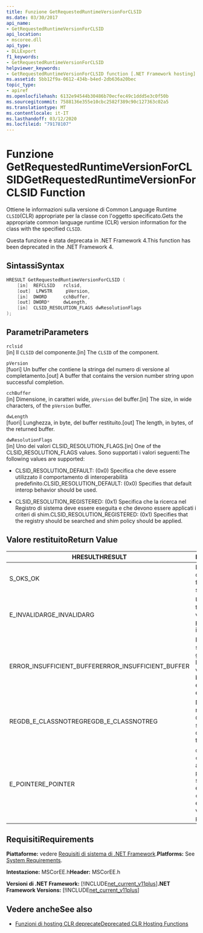 ```yaml
---
title: Funzione GetRequestedRuntimeVersionForCLSID
ms.date: 03/30/2017
api_name:
- GetRequestedRuntimeVersionForCLSID
api_location:
- mscoree.dll
api_type:
- DLLExport
f1_keywords:
- GetRequestedRuntimeVersionForCLSID
helpviewer_keywords:
- GetRequestedRuntimeVersionForCLSID function [.NET Framework hosting]
ms.assetid: 5bb12f9a-0612-434b-b4ed-2db636a20bec
topic_type:
- apiref
ms.openlocfilehash: 6132e94544b30486b70ecfec49c1ddd5e3c0f50b
ms.sourcegitcommit: 7588136e355e10cbc2582f389c90c127363c02a5
ms.translationtype: MT
ms.contentlocale: it-IT
ms.lasthandoff: 03/12/2020
ms.locfileid: "79178107"
---
```

# <a name="getrequestedruntimeversionforclsid-function"></a><span data-ttu-id="4aedc-102">Funzione GetRequestedRuntimeVersionForCLSID</span><span class="sxs-lookup"><span data-stu-id="4aedc-102">GetRequestedRuntimeVersionForCLSID Function</span></span>
<span data-ttu-id="4aedc-103">Ottiene le informazioni sulla versione di Common Language Runtime `CLSID`(CLR) appropriate per la classe con l'oggetto specificato.</span><span class="sxs-lookup"><span data-stu-id="4aedc-103">Gets the appropriate common language runtime (CLR) version information for the class with the specified `CLSID`.</span></span>  
  
 <span data-ttu-id="4aedc-104">Questa funzione è stata deprecata in .NET Framework 4.</span><span class="sxs-lookup"><span data-stu-id="4aedc-104">This function has been deprecated in the .NET Framework 4.</span></span>  
  
## <a name="syntax"></a><span data-ttu-id="4aedc-105">Sintassi</span><span class="sxs-lookup"><span data-stu-id="4aedc-105">Syntax</span></span>  
  
```cpp  
HRESULT GetRequestedRuntimeVersionForCLSID (  
    [in]  REFCLSID   rclsid,
    [out]  LPWSTR     pVersion,
    [in]  DWORD      cchBuffer,
    [out] DWORD*     dwLength,
    [in]  CLSID_RESOLUTION_FLAGS dwResolutionFlags  
);  
```  
  
## <a name="parameters"></a><span data-ttu-id="4aedc-106">Parametri</span><span class="sxs-lookup"><span data-stu-id="4aedc-106">Parameters</span></span>  
 `rclsid`  
 <span data-ttu-id="4aedc-107">[in]  Il `CLSID` del componente.</span><span class="sxs-lookup"><span data-stu-id="4aedc-107">[in]  The `CLSID` of the component.</span></span>  
  
 `pVersion`  
 <span data-ttu-id="4aedc-108">[fuori]  Un buffer che contiene la stringa del numero di versione al completamento.</span><span class="sxs-lookup"><span data-stu-id="4aedc-108">[out]  A buffer that contains the version number string upon successful completion.</span></span>  
  
 `cchBuffer`  
 <span data-ttu-id="4aedc-109">[in]  Dimensione, in caratteri wide, `pVersion` del buffer.</span><span class="sxs-lookup"><span data-stu-id="4aedc-109">[in]  The size, in wide characters, of the `pVersion` buffer.</span></span>  
  
 `dwLength`  
 <span data-ttu-id="4aedc-110">[fuori] Lunghezza, in byte, del buffer restituito.</span><span class="sxs-lookup"><span data-stu-id="4aedc-110">[out] The length, in bytes, of the returned buffer.</span></span>  
  
 `dwResolutionFlags`  
 <span data-ttu-id="4aedc-111">[in]  Uno dei valori CLSID_RESOLUTION_FLAGS.</span><span class="sxs-lookup"><span data-stu-id="4aedc-111">[in]  One of the CLSID_RESOLUTION_FLAGS values.</span></span> <span data-ttu-id="4aedc-112">Sono supportati i valori seguenti:</span><span class="sxs-lookup"><span data-stu-id="4aedc-112">The following values are supported:</span></span>  
  
- <span data-ttu-id="4aedc-113">CLSID_RESOLUTION_DEFAULT: (0x0) Specifica che deve essere utilizzato il comportamento di interoperabilità predefinito.</span><span class="sxs-lookup"><span data-stu-id="4aedc-113">CLSID_RESOLUTION_DEFAULT: (0x0) Specifies that default interop behavior should be used.</span></span>  
  
- <span data-ttu-id="4aedc-114">CLSID_RESOLUTION_REGISTERED: (0x1) Specifica che la ricerca nel Registro di sistema deve essere eseguita e che devono essere applicati i criteri di shim.</span><span class="sxs-lookup"><span data-stu-id="4aedc-114">CLSID_RESOLUTION_REGISTERED: (0x1) Specifies that the registry should be searched and shim policy should be applied.</span></span>  
  
## <a name="return-value"></a><span data-ttu-id="4aedc-115">Valore restituito</span><span class="sxs-lookup"><span data-stu-id="4aedc-115">Return Value</span></span>  
  
|<span data-ttu-id="4aedc-116">HRESULT</span><span class="sxs-lookup"><span data-stu-id="4aedc-116">HRESULT</span></span>|<span data-ttu-id="4aedc-117">Descrizione</span><span class="sxs-lookup"><span data-stu-id="4aedc-117">Description</span></span>|  
|-------------|-----------------|  
|<span data-ttu-id="4aedc-118">S_OK</span><span class="sxs-lookup"><span data-stu-id="4aedc-118">S_OK</span></span>|<span data-ttu-id="4aedc-119">La funzione restituita correttamente.</span><span class="sxs-lookup"><span data-stu-id="4aedc-119">The function returned successfully.</span></span>|  
|<span data-ttu-id="4aedc-120">E_INVALIDARG</span><span class="sxs-lookup"><span data-stu-id="4aedc-120">E_INVALIDARG</span></span>|<span data-ttu-id="4aedc-121">Uno dei parametri ha un tipo o un formato non valido.</span><span class="sxs-lookup"><span data-stu-id="4aedc-121">One of the parameters has an invalid type or format.</span></span>|  
|<span data-ttu-id="4aedc-122">ERROR_INSUFFICIENT_BUFFER</span><span class="sxs-lookup"><span data-stu-id="4aedc-122">ERROR_INSUFFICIENT_BUFFER</span></span>|<span data-ttu-id="4aedc-123">Il `pVersion` buffer non è sufficientemente grande per contenere l'intera stringa di versione.</span><span class="sxs-lookup"><span data-stu-id="4aedc-123">The `pVersion` buffer is not large enough to hold the entire version string.</span></span>|  
|<span data-ttu-id="4aedc-124">REGDB_E_CLASSNOTREG</span><span class="sxs-lookup"><span data-stu-id="4aedc-124">REGDB_E_CLASSNOTREG</span></span>|<span data-ttu-id="4aedc-125">Nessuna classe registrata con `CLSID`l'oggetto specificato.</span><span class="sxs-lookup"><span data-stu-id="4aedc-125">There is no class registered with the specified `CLSID`.</span></span>|  
|<span data-ttu-id="4aedc-126">E_POINTER</span><span class="sxs-lookup"><span data-stu-id="4aedc-126">E_POINTER</span></span>|<span data-ttu-id="4aedc-127">`dwLength`è null, `cchBuffer` o è abbastanza grande per `pVersion` contenere la stringa di versione, ma è null.</span><span class="sxs-lookup"><span data-stu-id="4aedc-127">`dwLength` is null, or `cchBuffer` is large enough to hold the version string, but `pVersion` is null.</span></span>|  
  
## <a name="requirements"></a><span data-ttu-id="4aedc-128">Requisiti</span><span class="sxs-lookup"><span data-stu-id="4aedc-128">Requirements</span></span>  
 <span data-ttu-id="4aedc-129">**Piattaforme:** vedere [Requisiti di sistema di .NET Framework](../../../../docs/framework/get-started/system-requirements.md).</span><span class="sxs-lookup"><span data-stu-id="4aedc-129">**Platforms:** See [System Requirements](../../../../docs/framework/get-started/system-requirements.md).</span></span>  
  
 <span data-ttu-id="4aedc-130">**Intestazione:** MSCorEE.h</span><span class="sxs-lookup"><span data-stu-id="4aedc-130">**Header:** MSCorEE.h</span></span>  
  
 <span data-ttu-id="4aedc-131">**Versioni di .NET Framework:** [!INCLUDE[net_current_v11plus](../../../../includes/net-current-v11plus-md.md)]</span><span class="sxs-lookup"><span data-stu-id="4aedc-131">**.NET Framework Versions:** [!INCLUDE[net_current_v11plus](../../../../includes/net-current-v11plus-md.md)]</span></span>  
  
## <a name="see-also"></a><span data-ttu-id="4aedc-132">Vedere anche</span><span class="sxs-lookup"><span data-stu-id="4aedc-132">See also</span></span>

- [<span data-ttu-id="4aedc-133">Funzioni di hosting CLR deprecate</span><span class="sxs-lookup"><span data-stu-id="4aedc-133">Deprecated CLR Hosting Functions</span></span>](../../../../docs/framework/unmanaged-api/hosting/deprecated-clr-hosting-functions.md)
